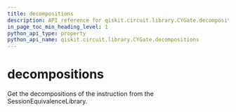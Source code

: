 ```yaml
---
title: decompositions
description: API reference for qiskit.circuit.library.CYGate.decompositions
in_page_toc_min_heading_level: 1
python_api_type: property
python_api_name: qiskit.circuit.library.CYGate.decompositions
---
```


# decompositions

Get the decompositions of the instruction from the SessionEquivalenceLibrary.

